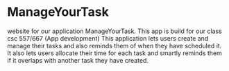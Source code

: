 # ManageYourTask
website for our application ManageYourTask. This app is build for our class csc 557/667 (App development) 
This application lets users create and manage their tasks and also reminds them of when they have scheduled it. 
It also lets users allocate their time for each task and smartly reminds them if it overlaps with another task they have created.
